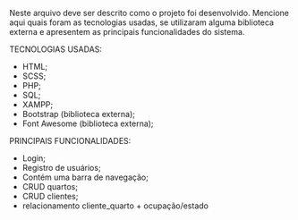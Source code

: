 Neste arquivo deve ser descrito como o projeto foi desenvolvido. Mencione aqui quais foram as tecnologias usadas, se utilizaram alguma biblioteca externa e apresentem as principais funcionalidades do sistema.

TECNOLOGIAS USADAS:
- HTML;
- SCSS;
- PHP;
- SQL;
- XAMPP;
- Bootstrap (biblioteca externa);
- Font Awesome (biblioteca externa);

PRINCIPAIS FUNCIONALIDADES:
- Login;
- Registro de usuários;
- Contém uma barra de navegação;
- CRUD quartos;
- CRUD clientes;
- relacionamento cliente_quarto + ocupação/estado
